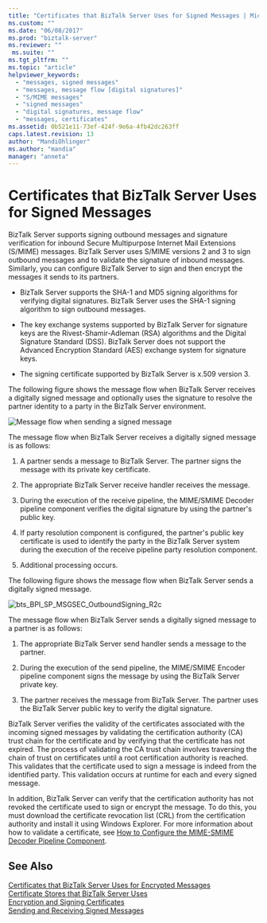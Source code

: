 ```yaml
---
title: "Certificates that BizTalk Server Uses for Signed Messages | Microsoft Docs"
ms.custom: ""
ms.date: "06/08/2017"
ms.prod: "biztalk-server"
ms.reviewer: ""
 ms.suite: ""
ms.tgt_pltfrm: ""
ms.topic: "article"
helpviewer_keywords: 
  - "messages, signed messages"
  - "messages, message flow [digital signatures]"
  - "S/MIME messages"
  - "signed messages"
  - "digital signatures, message flow"
  - "messages, certificates"
ms.assetid: 0b521e11-73ef-424f-9e6a-4fb42dc263ff
caps.latest.revision: 13
author: "MandiOhlinger"
ms.author: "mandia"
manager: "anneta"
---
```

# Certificates that BizTalk Server Uses for Signed Messages
BizTalk Server supports signing outbound messages and signature verification for inbound Secure Multipurpose Internet Mail Extensions (S/MIME) messages. BizTalk Server uses S/MIME versions 2 and 3 to sign outbound messages and to validate the signature of inbound messages. Similarly, you can configure BizTalk Server to sign and then encrypt the messages it sends to its partners.  
  
-   BizTalk Server supports the SHA-1 and MD5 signing algorithms for verifying digital signatures. BizTalk Server uses the SHA-1 signing algorithm to sign outbound messages.  
  
-   The key exchange systems supported by BizTalk Server for signature keys are the Rivest-Shamir-Adleman (RSA) algorithms and the Digital Signature Standard (DSS). BizTalk Server does not support the Advanced Encryption Standard (AES) exchange system for signature keys.  
  
-   The signing certificate supported by BizTalk Server is x.509 version 3.  
  
 The following figure shows the message flow when BizTalk Server receives a digitally signed message and optionally uses the signature to resolve the partner identity to a party in the BizTalk Server environment.  
  
 ![Message flow when sending a signed message](../core/media/6fd1674d-5a21-4272-83ca-608d7b400de7.gif "6fd1674d-5a21-4272-83ca-608d7b400de7")  
  
 The message flow when BizTalk Server receives a digitally signed message is as follows:  
  
1.  A partner sends a message to BizTalk Server. The partner signs the message with its private key certificate.  
  
2.  The appropriate BizTalk Server receive handler receives the message.  
  
3.  During the execution of the receive pipeline, the MIME/SMIME Decoder pipeline component verifies the digital signature by using the partner's public key.  
  
4.  If party resolution component is configured, the partner's public key certificate is used to identify the party in the BizTalk Server system during the execution of the receive pipeline party resolution component.  
  
5.  Additional processing occurs.  
  
 The following figure shows the message flow when BizTalk Server sends a digitally signed message.  
  
 ![](../core/media/bts-bpi-sp-msgsec-outboundsigning-r2c.gif "bts_BPI_SP_MSGSEC_OutboundSigning_R2c")  
  
 The message flow when BizTalk Server sends a digitally signed message to a partner is as follows:  
  
1.  The appropriate BizTalk Server send handler sends a message to the partner.  
  
2.  During the execution of the send pipeline, the MIME/SMIME Encoder pipeline component signs the message by using the BizTalk Server private key.  
  
3.  The partner receives the message from BizTalk Server. The partner uses the BizTalk Server public key to verify the digital signature.  
  
 BizTalk Server verifies the validity of the certificates associated with the incoming signed messages by validating the certification authority (CA) trust chain for the certificate and by verifying that the certificate has not expired. The process of validating the CA trust chain involves traversing the chain of trust on certificates until a root certification authority is reached. This validates that the certificate used to sign a message is indeed from the identified party. This validation occurs at runtime for each and every signed message.  
  
 In addition, BizTalk Server can verify that the certification authority has not revoked the certificate used to sign or encrypt the message. To do this, you must download the certificate revocation list (CRL) from the certification authority and install it using Windows Explorer. For more information about how to validate a certificate, see [How to Configure the MIME-SMIME Decoder Pipeline Component](../core/how-to-configure-the-mime-smime-decoder-pipeline-component.md).  
  
## See Also  
 [Certificates that BizTalk Server Uses for Encrypted Messages](../core/certificates-that-biztalk-server-uses-for-encrypted-messages.md)   
 [Certificate Stores that BizTalk Server Uses](../core/certificate-stores-that-biztalk-server-uses.md)   
 [Encryption and Signing Certificates](../core/encryption-and-signing-certificates.md)   
 [Sending and Receiving Signed Messages](../core/sending-and-receiving-signed-messages.md)